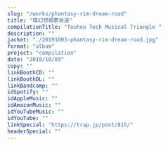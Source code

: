 ```yaml
---
slug: "/works/phantasy-rim-dream-road"
title: "環幻想郷夢装道"
compilationTitle: "Touhou Tech Musical Triangle	"
description: ""
jacket: "./20191003-phantasy-rim-dream-road.jpg"
format: "album"
project: "compilation"
date: "2019/10/03"
copy: ""
linkBoothCD: ""
linkBoothDL: ""
linkBandcamp: ""
idSpotify: ""
idAppleMusic: ""
idAmazonMusic: ""
idYouTubeMusic: ""
idYouTube: ""
linkSpecial: "https://trap.jp/post/815/"
headerSpecial: ""
---
```

